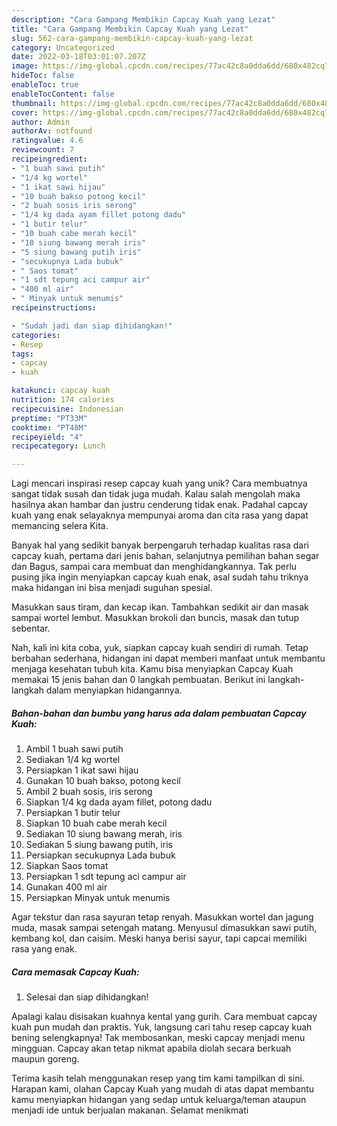 ```yaml
---
description: "Cara Gampang Membikin Capcay Kuah yang Lezat"
title: "Cara Gampang Membikin Capcay Kuah yang Lezat"
slug: 562-cara-gampang-membikin-capcay-kuah-yang-lezat
category: Uncategorized
date: 2022-03-18T03:01:07.207Z
image: https://img-global.cpcdn.com/recipes/77ac42c8a0dda6dd/680x482cq70/capcay-kuah-foto-resep-utama.jpg
hideToc: false
enableToc: true
enableTocContent: false
thumbnail: https://img-global.cpcdn.com/recipes/77ac42c8a0dda6dd/680x482cq70/capcay-kuah-foto-resep-utama.jpg
cover: https://img-global.cpcdn.com/recipes/77ac42c8a0dda6dd/680x482cq70/capcay-kuah-foto-resep-utama.jpg
author: Admin
authorAv: notfound
ratingvalue: 4.6
reviewcount: 7
recipeingredient:
- "1 buah sawi putih"
- "1/4 kg wortel"
- "1 ikat sawi hijau"
- "10 buah bakso potong kecil"
- "2 buah sosis iris serong"
- "1/4 kg dada ayam fillet potong dadu"
- "1 butir telur"
- "10 buah cabe merah kecil"
- "10 siung bawang merah iris"
- "5 siung bawang putih iris"
- "secukupnya Lada bubuk"
- " Saos tomat"
- "1 sdt tepung aci campur air"
- "400 ml air"
- " Minyak untuk menumis"
recipeinstructions:

- "Sudah jadi dan siap dihidangkan!"
categories:
- Resep
tags:
- capcay
- kuah

katakunci: capcay kuah 
nutrition: 174 calories
recipecuisine: Indonesian
preptime: "PT33M"
cooktime: "PT48M"
recipeyield: "4"
recipecategory: Lunch

---
```





Lagi mencari inspirasi resep capcay kuah yang unik? Cara membuatnya sangat tidak susah dan tidak juga mudah. Kalau salah mengolah maka hasilnya akan hambar dan justru cenderung tidak enak. Padahal capcay kuah yang enak selayaknya mempunyai aroma dan cita rasa yang dapat memancing selera Kita.





Banyak hal yang sedikit banyak berpengaruh terhadap kualitas rasa dari capcay kuah, pertama dari jenis bahan, selanjutnya pemilihan bahan segar dan Bagus, sampai cara membuat dan menghidangkannya. Tak perlu pusing jika ingin menyiapkan capcay kuah enak,      asal sudah tahu triknya maka hidangan ini bisa menjadi suguhan spesial.














Masukkan saus tiram, dan kecap ikan. Tambahkan sedikit air dan masak sampai wortel lembut. Masukkan brokoli dan buncis, masak dan tutup sebentar.






Nah, kali ini kita coba, yuk, siapkan capcay kuah sendiri di rumah. Tetap berbahan sederhana, hidangan ini dapat memberi manfaat untuk membantu menjaga kesehatan tubuh kita. Kamu bisa menyiapkan Capcay Kuah memakai 15 jenis bahan dan 0 langkah pembuatan. Berikut ini langkah-langkah dalam menyiapkan hidangannya.

<!--inarticleads1-->

##### Bahan-bahan dan bumbu yang harus ada dalam pembuatan Capcay Kuah:

1. Ambil 1 buah sawi putih
1. Sediakan 1/4 kg wortel
1. Persiapkan 1 ikat sawi hijau
1. Gunakan 10 buah bakso, potong kecil
1. Ambil 2 buah sosis, iris serong
1. Siapkan 1/4 kg dada ayam fillet, potong dadu
1. Persiapkan 1 butir telur
1. Siapkan 10 buah cabe merah kecil
1. Sediakan 10 siung bawang merah, iris
1. Sediakan 5 siung bawang putih, iris
1. Persiapkan secukupnya Lada bubuk
1. Siapkan  Saos tomat
1. Persiapkan 1 sdt tepung aci campur air
1. Gunakan 400 ml air
1. Persiapkan  Minyak untuk menumis


Agar tekstur dan rasa sayuran tetap renyah. Masukkan wortel dan jagung muda, masak sampai setengah matang. Menyusul dimasukkan sawi putih, kembang kol, dan caisim. Meski hanya berisi sayur, tapi capcai memiliki rasa yang enak. 

<!--inarticleads2-->

##### Cara memasak Capcay Kuah:


1. Selesai dan siap dihidangkan!

Apalagi kalau disisakan kuahnya kental yang gurih. Cara membuat capcay kuah pun mudah dan praktis. Yuk, langsung cari tahu resep capcay kuah bening selengkapnya! Tak membosankan, meski capcay menjadi menu mingguan. Capcay akan tetap nikmat apabila diolah secara berkuah maupun goreng. 

Terima kasih telah menggunakan resep yang tim kami tampilkan di sini. Harapan kami, olahan Capcay Kuah yang mudah di atas dapat membantu kamu menyiapkan hidangan yang sedap untuk keluarga/teman ataupun menjadi ide untuk berjualan makanan. Selamat menikmati
